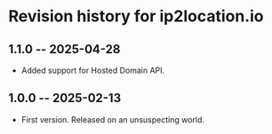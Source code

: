 # Revision history for ip2location.io

## 1.1.0  -- 2025-04-28

* Added support for Hosted Domain API.

## 1.0.0  -- 2025-02-13

* First version. Released on an unsuspecting world.

